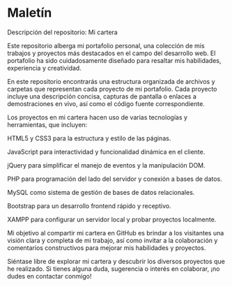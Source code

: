 # Maletín
Descripción del repositorio: Mi cartera

Este repositorio alberga mi portafolio personal, una colección de mis trabajos y proyectos más destacados en el campo del desarrollo web. El portafolio ha sido cuidadosamente diseñado para resaltar mis habilidades, experiencia y creatividad.

En este repositorio encontrarás una estructura organizada de archivos y carpetas que representan cada proyecto de mi portafolio. Cada proyecto incluye una descripción concisa, capturas de pantalla o enlaces a demostraciones en vivo, así como el código fuente correspondiente.

Los proyectos en mi cartera hacen uso de varias tecnologías y herramientas, que incluyen:

HTML5 y CSS3 para la estructura y estilo de las páginas.

JavaScript para interactividad y funcionalidad dinámica en el cliente.

jQuery para simplificar el manejo de eventos y la manipulación DOM.

PHP para programación del lado del servidor y conexión a bases de datos.

MySQL como sistema de gestión de bases de datos relacionales.

Bootstrap para un desarrollo frontend rápido y receptivo.

XAMPP para configurar un servidor local y probar proyectos localmente.

Mi objetivo al compartir mi cartera en GitHub es brindar a los visitantes una visión clara y completa de mi trabajo, así como invitar a la colaboración y comentarios constructivos para mejorar mis habilidades y proyectos.

Siéntase libre de explorar mi cartera y descubrir los diversos proyectos que he realizado. Si tienes alguna duda, sugerencia o interés en colaborar, ¡no dudes en contactar conmigo!
